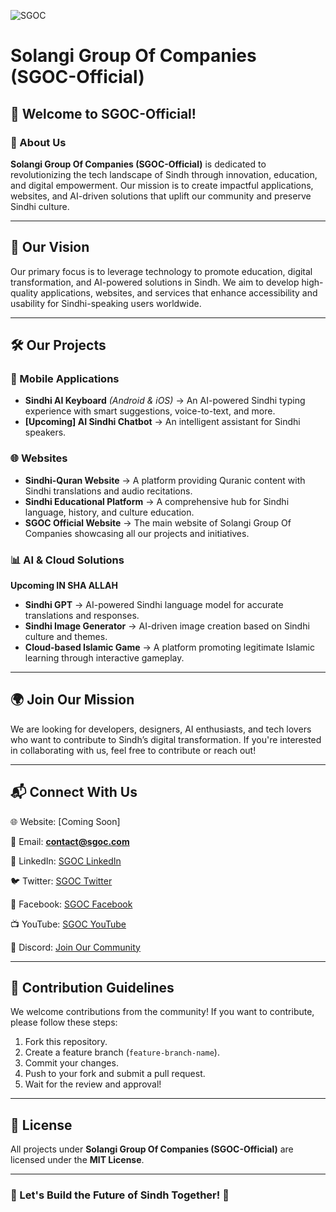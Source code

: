![SGOC](https://github.com/user-attachments/assets/f79a4c99-0577-4ef8-a779-04439f5c9232)


# **Solangi Group Of Companies (SGOC-Official)**

## **🚀 Welcome to SGOC-Official!**

### **📌 About Us**
**Solangi Group Of Companies (SGOC-Official)** is dedicated to revolutionizing the tech landscape of Sindh through innovation, education, and digital empowerment. Our mission is to create impactful applications, websites, and AI-driven solutions that uplift our community and preserve Sindhi culture.

---

## **🌟 Our Vision**
Our primary focus is to leverage technology to promote education, digital transformation, and AI-powered solutions in Sindh. We aim to develop high-quality applications, websites, and services that enhance accessibility and usability for Sindhi-speaking users worldwide.

---

## **🛠️ Our Projects**
### **📱 Mobile Applications**
- **Sindhi AI Keyboard** *(Android & iOS)* → An AI-powered Sindhi typing experience with smart suggestions, voice-to-text, and more.
- **[Upcoming] AI Sindhi Chatbot** → An intelligent assistant for Sindhi speakers.

### **🌐 Websites**
- **Sindhi-Quran Website** → A platform providing Quranic content with Sindhi translations and audio recitations.
- **Sindhi Educational Platform** → A comprehensive hub for Sindhi language, history, and culture education.
- **SGOC Official Website** → The main website of Solangi Group Of Companies showcasing all our projects and initiatives.

### **📊 AI & Cloud Solutions**
**Upcoming IN SHA ALLAH**
- **Sindhi GPT** → AI-powered Sindhi language model for accurate translations and responses.
- **Sindhi Image Generator** → AI-driven image creation based on Sindhi culture and themes.
- **Cloud-based Islamic Game** → A platform promoting legitimate Islamic learning through interactive gameplay.

---

## **🌍 Join Our Mission**
We are looking for developers, designers, AI enthusiasts, and tech lovers who want to contribute to Sindh’s digital transformation. If you're interested in collaborating with us, feel free to contribute or reach out!

---

## **📬 Connect With Us**
🌐 Website: [Coming Soon]

📧 Email: **contact@sgoc.com**

💼 LinkedIn: [SGOC LinkedIn](https://linkedin.com/company/sgoc-official)

🐦 Twitter: [SGOC Twitter](https://twitter.com/sgoc_official)

📘 Facebook: [SGOC Facebook](https://facebook.com/sgoc-official)

📺 YouTube: [SGOC YouTube](https://youtube.com/sgoc-official)

👥 Discord: [Join Our Community](https://discord.gg/your-invite-link)

---

## **🤝 Contribution Guidelines**
We welcome contributions from the community! If you want to contribute, please follow these steps:
1. Fork this repository.
2. Create a feature branch (`feature-branch-name`).
3. Commit your changes.
4. Push to your fork and submit a pull request.
5. Wait for the review and approval!

---

## **📜 License**
All projects under **Solangi Group Of Companies (SGOC-Official)** are licensed under the **MIT License**.

---

### **🚀 Let's Build the Future of Sindh Together!** 🎉


